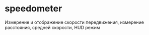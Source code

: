 # speedometer
Измерение и отображение скорости передвижения, измерение расстояния, средней скорости, HUD режим
